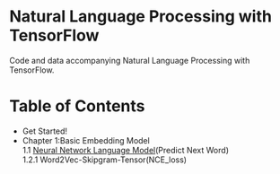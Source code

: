 # Natural Language Processing with TensorFlow
Code and data accompanying Natural Language Processing with TensorFlow.  
# Table of Contents
* Get Started!
* Chapter 1:Basic Embedding Model   
1.1 [Neural Network Language Model](https://github.com/Spr1nt0a0/TensorFlowNLPBook/blob/master/Chapter%201/1.1%20Neural%20Network%20Language%20Model.py)(Predict Next Word)   
1.2.1 Word2Vec-Skipgram-Tensor(NCE_loss)
